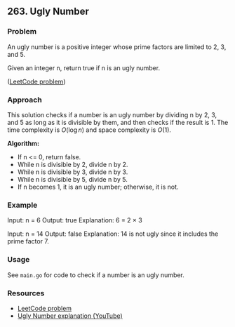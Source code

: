 
## 263. Ugly Number

### Problem

An ugly number is a positive integer whose prime factors are limited to 2, 3, and 5.

Given an integer n, return true if n is an ugly number.

([LeetCode problem](https://leetcode.com/problems/ugly-number/description/))

### Approach


This solution checks if a number is an ugly number by dividing n by 2, 3, and 5 as long as it is divisible by them, and then checks if the result is 1. The time complexity is $O(\log n)$ and space complexity is $O(1)$.


**Algorithm:**

- If n <= 0, return false.
- While n is divisible by 2, divide n by 2.
- While n is divisible by 3, divide n by 3.
- While n is divisible by 5, divide n by 5.
- If n becomes 1, it is an ugly number; otherwise, it is not.


### Example

Input: n = 6
Output: true
Explanation: 6 = 2 × 3

Input: n = 14
Output: false
Explanation: 14 is not ugly since it includes the prime factor 7.


### Usage

See `main.go` for code to check if a number is an ugly number.

### Resources

- [LeetCode problem](https://leetcode.com/problems/ugly-number/description/)
- [Ugly Number explanation (YouTube)](https://youtu.be/M0Zay1Qr9ws?si=EQ4jlCTNMzPa-xAo)
